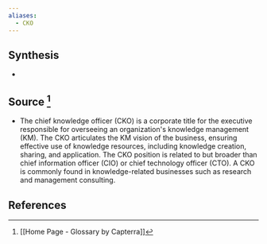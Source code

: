 ```yaml
---
aliases:
  - CKO
---
```

## Synthesis
- 
## Source [^1]
- The chief knowledge officer (CKO) is a corporate title for the executive responsible for overseeing an organization's knowledge management (KM). The CKO articulates the KM vision of the business, ensuring effective use of knowledge resources, including knowledge creation, sharing, and application. The CKO position is related to but broader than chief information officer (CIO) or chief technology officer (CTO). A CKO is commonly found in knowledge-related businesses such as research and management consulting.
## References

[^1]: [[Home Page - Glossary by Capterra]]